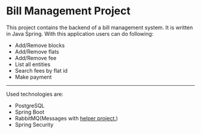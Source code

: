 # Bill Management Project
This project contains the backend of a bill management system. It is written in Java Spring.  With this application users can do following:
- Add/Remove blocks
- Add/Remove flats
- Add/Remove fee
- List all entities
- Search fees by flat id
- Make payment
---
Used technologies are:

- PostgreSQL
- Spring Boot
- RabbitMQ(Messages with [helper project.](https://github.com/Patika-PayCore-BootCamp-Organization/hw-project-helper-zeynelacar))
- Spring Security
